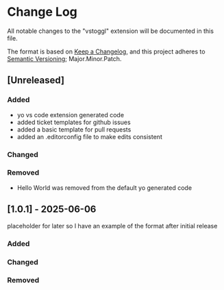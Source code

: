 # Change Log

All notable changes to the "vstoggl" extension will be documented in this file.

The format is based on [Keep a Changelog](https://keepachangelog.com/en/1.1.0/),
and this project adheres to [Semantic Versioning](https://semver.org/spec/v2.0.0.html); Major.Minor.Patch.

## [Unreleased]

### Added
- yo vs code extension generated code
- added ticket templates for github issues
- added a basic template for pull requests
- added an .editorconfig file to make edits consistent

### Changed


### Removed
- Hello World was removed from the default yo generated code



## [1.0.1] - 2025-06-06
placeholder for later so I have an example of the format after initial release

### Added


### Changed


### Removed
